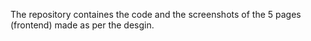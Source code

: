 The repository containes the code and the screenshots of the 5 pages (frontend) made as per the desgin.
